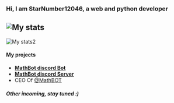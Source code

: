 ### Hi, I am StarNumber12046, a web and python developer

![My stats](https://camo.githubusercontent.com/a929428def170e20b9163667a4d41cdd9ac9d3d1e6dee6f1b80b1c2be0a0f2fd/68747470733a2f2f6769746875622d726561646d652d73746174732e76657263656c2e6170702f6170692f746f702d6c616e67732f3f757365726e616d653d7373656261737469616e6f6f267468656d653d64726163756c6126686964653d626174636866696c652c6a6176617363726970742c637373)
- 
![My stats2](https://github-readme-stats.vercel.app/api?username=starnumber12046&theme=tokyonight)

#### My projects
- [**MathBot discord Bot**](https://discord.com/oauth2/authorize?client_id=769968401594449920&permissions=182272&scope=bot)
- [**MathBot discord Server**](https://discord.gg/TXSmRAeTC3)
- CEO Of [@MathBOT](https://github.com/MathBOTdiscord/)
 ##### Other incoming, stay tuned :)
